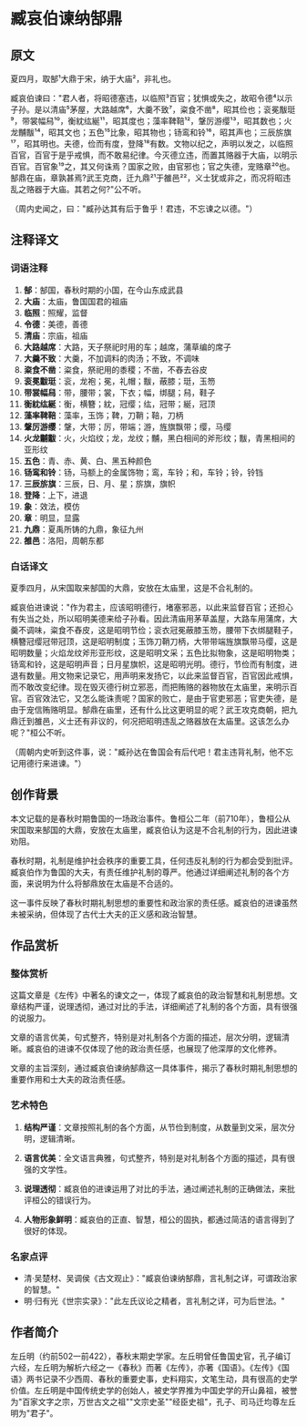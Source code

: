 # 臧哀伯谏纳郜鼎

## 原文

夏四月，取郜¹大鼎于宋，纳于大庙²，非礼也。

臧哀伯谏曰："君人者，将昭德塞违，以临照³百官；犹惧或失之，故昭令德⁴以示子孙。是以清庙⁵茅屋，大路越席⁶，大羹不致⁷，粢食不凿⁸，昭其俭也；衮冕黻珽⁹，带裳幅舄¹⁰，衡紞纮綖¹¹，昭其度也；藻率鞞鞛¹²，鞶厉游缨¹³，昭其数也；火龙黼黻¹⁴，昭其文也；五色¹⁵比象，昭其物也；钖鸾和铃¹⁶，昭其声也；三辰旂旗¹⁷，昭其明也。夫德，俭而有度，登降¹⁸有数。文物以纪之，声明以发之，以临照百官，百官于是乎戒惧，而不敢易纪律。今灭德立违，而置其赂器于大庙，以明示百官。百官象¹⁹之，其又何诛焉？国家之败，由官邪也；官之失德，宠赂章²⁰也。郜鼎在庙，章孰甚焉?武王克商，迁九鼎²¹于雒邑²²，义士犹或非之，而况将昭违乱之赂器于大庙。其若之何?"公不听。

（周内史闻之，曰："臧孙达其有后于鲁乎！君违，不忘谏之以德。"）

## 注释译文

### 词语注释

1. **郜**：郜国，春秋时期的小国，在今山东成武县
2. **大庙**：太庙，鲁国国君的祖庙
3. **临照**：照耀，监督
4. **令德**：美德，善德
5. **清庙**：宗庙，祖庙
6. **大路越席**：大路，天子祭祀时用的车；越席，蒲草编的席子
7. **大羹不致**：大羹，不加调料的肉汤；不致，不调味
8. **粢食不凿**：粢食，祭祀用的黍稷；不凿，不舂去谷皮
9. **衮冕黻珽**：衮，龙袍；冕，礼帽；黻，蔽膝；珽，玉笏
10. **带裳幅舄**：带，腰带；裳，下衣；幅，绑腿；舄，鞋子
11. **衡紞纮綖**：衡，横簪；紞，冠缨；纮，冠带；綖，冠顶
12. **藻率鞞鞛**：藻率，玉饰；鞞，刀鞘；鞛，刀柄
13. **鞶厉游缨**：鞶，大带；厉，带端；游，旌旗飘带；缨，马缨
14. **火龙黼黻**：火，火焰纹；龙，龙纹；黼，黑白相间的斧形纹；黻，青黑相间的亚形纹
15. **五色**：青、赤、黄、白、黑五种颜色
16. **钖鸾和铃**：钖，马额上的金属饰物；鸾，车铃；和，车铃；铃，铃铛
17. **三辰旂旗**：三辰，日、月、星；旂旗，旗帜
18. **登降**：上下，进退
19. **象**：效法，模仿
20. **章**：明显，显露
21. **九鼎**：夏禹所铸的九鼎，象征九州
22. **雒邑**：洛阳，周朝东都

### 白话译文

夏季四月，从宋国取来郜国的大鼎，安放在太庙里，这是不合礼制的。

臧哀伯进谏说："作为君主，应该昭明德行，堵塞邪恶，以此来监督百官；还担心有失当之处，所以昭明美德来给子孙看。因此清庙用茅草盖屋，大路车用蒲席，大羹不调味，粢食不舂皮，这是昭明节俭；衮衣冠冕蔽膝玉笏，腰带下衣绑腿鞋子，横簪冠缨冠带冠顶，这是昭明制度；玉饰刀鞘刀柄，大带带端旌旗飘带马缨，这是昭明数量；火焰龙纹斧形亚形纹，这是昭明文采；五色比拟物象，这是昭明物类；钖鸾和铃，这是昭明声音；日月星旗帜，这是昭明光明。德行，节俭而有制度，进退有数量。用文物来记录它，用声明来发扬它，以此来监督百官，百官因此戒惧，而不敢改变纪律。现在毁灭德行树立邪恶，而把贿赂的器物放在太庙里，来明示百官。百官效法它，又怎么能诛责呢？国家的败亡，是由于官吏邪恶；官吏失德，是由于宠信贿赂明显。郜鼎在庙里，还有什么比这更明显的呢？武王攻克商朝，把九鼎迁到雒邑，义士还有非议的，何况把昭明违乱之赂器放在太庙里。这该怎么办呢？"桓公不听。

（周朝内史听到这件事，说："臧孙达在鲁国会有后代吧！君主违背礼制，他不忘记用德行来进谏。"）

## 创作背景

本文记载的是春秋时期鲁国的一场政治事件。鲁桓公二年（前710年），鲁桓公从宋国取来郜国的大鼎，安放在太庙里，臧哀伯认为这是不合礼制的行为，因此进谏劝阻。

春秋时期，礼制是维护社会秩序的重要工具，任何违反礼制的行为都会受到批评。臧哀伯作为鲁国的大夫，有责任维护礼制的尊严。他通过详细阐述礼制的各个方面，来说明为什么将郜鼎放在太庙是不合适的。

这一事件反映了春秋时期礼制思想的重要性和政治家的责任感。臧哀伯的进谏虽然未被采纳，但体现了古代士大夫的正义感和政治智慧。

## 作品赏析

### 整体赏析

这篇文章是《左传》中著名的谏文之一，体现了臧哀伯的政治智慧和礼制思想。文章结构严谨，说理透彻，通过对比的手法，详细阐述了礼制的各个方面，具有很强的说服力。

文章的语言优美，句式整齐，特别是对礼制各个方面的描述，层次分明，逻辑清晰。臧哀伯的进谏不仅体现了他的政治责任感，也展现了他深厚的文化修养。

文章的主旨深刻，通过臧哀伯谏纳郜鼎这一具体事件，揭示了春秋时期礼制思想的重要作用和士大夫的政治责任感。

### 艺术特色

1. **结构严谨**：文章按照礼制的各个方面，从节俭到制度，从数量到文采，层次分明，逻辑清晰。

2. **语言优美**：全文语言典雅，句式整齐，特别是对礼制各个方面的描述，具有很强的文学性。

3. **说理透彻**：臧哀伯的进谏运用了对比的手法，通过阐述礼制的正确做法，来批评桓公的错误行为。

4. **人物形象鲜明**：臧哀伯的正直、智慧，桓公的固执，都通过简洁的语言得到了很好的体现。

### 名家点评

* 清·吴楚材、吴调侯《古文观止》："臧哀伯谏纳郜鼎，言礼制之详，可谓政治家的智慧。"
* 明·归有光《世宗实录》："此左氏议论之精者，言礼制之详，可为后世法。"

## 作者简介

左丘明（约前502一前422），春秋末期史学家。左丘明曾任鲁国史官，孔子编订六经，左丘明为解析六经之一《春秋》而著《左传》，亦著《国语》。《左传》《国语》两书记录不少西周、春秋的重要史事，史料翔实，文笔生动，具有很高的史学价值。左丘明是中国传统史学的创始人，被史学界推为中国史学的开山鼻祖，被誉为"百家文字之宗，万世古文之祖""文宗史圣""经臣史祖"，孔子、司马迁均尊左丘明为"君子"。